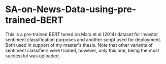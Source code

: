 # SA-on-News-Data-using-pre-trained-BERT
This is a pre-trained BERT tuned on Malo et al (2014) dataset for investor sentiment classification purposes and another script used for deployment. Both used in support of my master's thesis. Note that other variants of sentiment classifiers were trained, however, only this one, being the most successful was uploaded.

